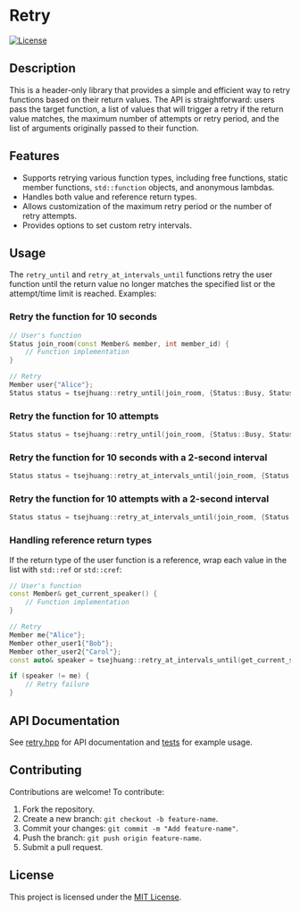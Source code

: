 # Retry

[![License](https://img.shields.io/badge/license-MIT-blue.svg)](https://opensource.org/licenses/MIT)

## Description

This is a header-only library that provides a simple and efficient way to retry functions based on their return values. The API is straightforward: users pass the target function, a list of values that will trigger a retry if the return value matches, the maximum number of attempts or retry period, and the list of arguments originally passed to their function.

## Features

- Supports retrying various function types, including free functions, static member functions, `std::function` objects, and anonymous lambdas.
- Handles both value and reference return types.
- Allows customization of the maximum retry period or the number of retry attempts.
- Provides options to set custom retry intervals.

## Usage

The `retry_until` and `retry_at_intervals_until` functions retry the user function until the return value no longer matches the specified list or the attempt/time limit is reached. Examples:

### Retry the function for 10 seconds
```c++
// User's function
Status join_room(const Member& member, int member_id) {
    // Function implementation
}

// Retry
Member user{"Alice"};
Status status = tsejhuang::retry_until(join_room, {Status::Busy, Status::MaxUsersReached}, std::chrono::seconds{10}, user, 1);
```

### Retry the function for 10 attempts
```c++
Status status = tsejhuang::retry_until(join_room, {Status::Busy, Status::MaxUsersReached}, 10, user, 1);
```

### Retry the function for 10 seconds with a 2-second interval
```c++
Status status = tsejhuang::retry_at_intervals_until(join_room, {Status::Busy, Status::MaxUsersReached}, std::chrono::seconds{10}, std::chrono::seconds{2}, user, 1);
```

### Retry the function for 10 attempts with a 2-second interval
```c++
Status status = tsejhuang::retry_at_intervals_until(join_room, {Status::Busy, Status::MaxUsersReached}, 10, std::chrono::seconds{2}, user, 1);
```

### Handling reference return types
If the return type of the user function is a reference, wrap each value in the list with `std::ref` or `std::cref`:

```c++
// User's function
const Member& get_current_speaker() {
    // Function implementation
}

// Retry
Member me{"Alice"};
Member other_user1{"Bob"};
Member other_user2{"Carol"};
const auto& speaker = tsejhuang::retry_at_intervals_until(get_current_speaker, {std::cref(other_user1), std::cref(other_user2)}, std::chrono::seconds{10}, std::chrono::seconds{2});

if (speaker != me) {
    // Retry failure
}
```

## API Documentation

See [retry.hpp](include/retry/retry.hpp) for API documentation and [tests](tests/retry.cpp) for example usage.

## Contributing

Contributions are welcome! To contribute:
1. Fork the repository.
2. Create a new branch: `git checkout -b feature-name`.
3. Commit your changes: `git commit -m "Add feature-name"`.
4. Push the branch: `git push origin feature-name`.
5. Submit a pull request.

## License

This project is licensed under the [MIT License](LICENSE).
